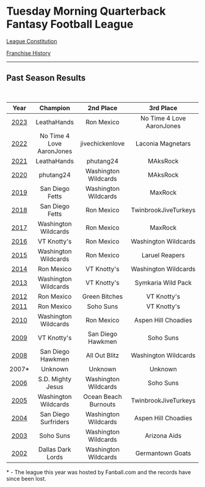 # Tuesday Morning Quarterback Fantasy Football League

[League Constitution](Constitution.md)

[Franchise History](History.md)

---

## Past Season Results

<br>

|                                       Year                                       |       Champion       |      2nd Place       |      3rd Place       |
| :------------------------------------------------------------------------------: | :------------------: | :------------------: | :------------------: |
| [2023](https://sleeper.com/leagues/992182027652489216) |   LeathaHands     | Ron Mexico     |      No Time 4 Love AaronJones       |
| [2022](https://sleeper.com/leagues/807735194927861760) |   No Time 4 Love AaronJones     | jivechickenlove     |      Laconia Magnetars       |
| [2021](https://sleeper.app/leagues/673666958268383232) |   LeathaHands         | phutang24     |       MAksRock       |
| [2020](https://sleeper.app/leagues/527983751494561792) |   phutang24          | Washington Wildcards |       MAksRock       |
| [2019](https://football.fantasysports.yahoo.com/league/tuesdaymorningqbffl/2019) |   San Diego Fetts    | Washington Wildcards |       MaxRock        |
| [2018](https://football.fantasysports.yahoo.com/league/tuesdaymorningqbffl/2018) |   San Diego Fetts    |      Ron Mexico      | TwinbrookJiveTurkeys |
| [2017](https://football.fantasysports.yahoo.com/league/tuesdaymorningqbffl/2017) | Washington Wildcards |      Ron Mexico      |       MaxRock        |
| [2016](https://football.fantasysports.yahoo.com/league/tuesdaymorningqbffl/2016) |     VT Knotty's      |      Ron Mexico      | Washington Wildcards |
| [2015](https://football.fantasysports.yahoo.com/league/tuesdaymorningqbffl/2015) | Washington Wildcards |      Ron Mexico      |    Laruel Reapers    |
| [2014](https://football.fantasysports.yahoo.com/league/tuesdaymorningqbffl/2014) |      Ron Mexico      |     VT Knotty's      | Washington Wildcards |
| [2013](https://football.fantasysports.yahoo.com/league/tuesdaymorningqbffl/2013) | Washington Wildcards |     VT Knotty's      |  Symkaria Wild Pack  |
| [2012](https://football.fantasysports.yahoo.com/league/tuesdaymorningqbffl/2012) |      Ron Mexico      |    Green Bitches     |     VT Knotty's      |
| [2011](https://football.fantasysports.yahoo.com/league/tuesdaymorningqbffl/2011) |      Ron Mexico      |      Soho Suns       |     VT Knotty's      |
| [2010](https://football.fantasysports.yahoo.com/league/tuesdaymorningqbffl/2010) | Washington Wildcards |      Ron Mexico      | Aspen Hill Choadies  |
| [2009](https://football.fantasysports.yahoo.com/league/tuesdaymorningqbffl/2009) |     VT Knotty's      |  San Diego Hawkmen   |      Soho Suns       |
| [2008](https://football.fantasysports.yahoo.com/league/tuesdaymorningqbffl/2008) |  San Diego Hawkmen   |    All Out Blitz     | Washington Wildcards |
|                                      2007\*                                      |       Unknown        |       Unknown        |       Unknown        |
| [2006](https://football.fantasysports.yahoo.com/league/tuesdaymorningqbffl/2006) |  S.D. Mighty Jesus   | Washington Wildcards |      Soho Suns       |
| [2005](https://football.fantasysports.yahoo.com/league/tuesdaymorningqbffl/2005) | Washington Wildcards | Ocean Beach Burnouts | TwinbrookJiveTurkeys |
| [2004](https://football.fantasysports.yahoo.com/league/tuesdaymorningqbffl/2004) | San Diego Surfriders | Washington Wildcards | Aspen Hill Choadies  |
| [2003](https://football.fantasysports.yahoo.com/league/tuesdaymorningqbffl/2003) |      Soho Suns       | Washington Wildcards |     Arizona Aids     |
| [2002](https://football.fantasysports.yahoo.com/league/tuesdaymorningqbffl/2002) |  Dallas Dark Lords   | Washington Wildcards |   Germantown Goats   |

\* \- The league this year was hosted by Fanball.com and the records have since been lost.
